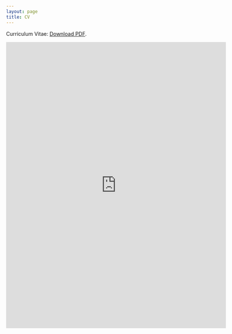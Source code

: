```yaml
---
layout: page
title: CV
---
```


Curriculum Vitae: [Download PDF](/files/mpsmcv.pdf).

<iframe src="http://docs.google.com/viewer?url=[https://pavelsolis.github.io/files/mpsmcv.pdf]&embedded=true" width="600" height="780" style="border: none;"></iframe>
